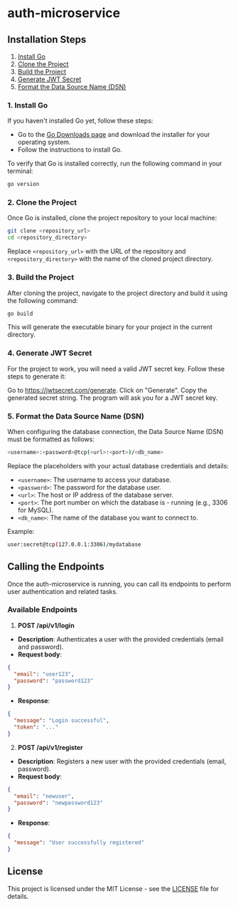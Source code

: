 # auth-microservice

## Installation Steps

1. [Install Go](#1-install-go)
2. [Clone the Project](#2-clone-the-project)
3. [Build the Project](#3-build-the-project)
4. [Generate JWT Secret](#4-generate-jwt-secret)
5. [Format the Data Source Name (DSN)](#5-format-the-data-source-name-dsn)

### 1. Install Go

If you haven't installed Go yet, follow these steps:

- Go to the [Go Downloads page](https://golang.org/dl/) and download the installer for your operating system.
- Follow the instructions to install Go.

To verify that Go is installed correctly, run the following command in your terminal:

```bash
go version
```

### 2. Clone the Project
Once Go is installed, clone the project repository to your local machine:

```bash
git clone <repository_url>
cd <repository_directory>
```
Replace ```<repository_url>``` with the URL of the repository and ```<repository_directory>``` with the name of the cloned project directory.

### 3. Build the Project
After cloning the project, navigate to the project directory and build it using the following command:

```bash
go build
```
This will generate the executable binary for your project in the current directory.

### 4. Generate JWT Secret
For the project to work, you will need a valid JWT secret key. Follow these steps to generate it:

Go to https://jwtsecret.com/generate.
Click on "Generate".
Copy the generated secret string.
The program will ask you for a JWT secret key.

### 5. Format the Data Source Name (DSN)
When configuring the database connection, the Data Source Name (DSN) must be formatted as follows:

```bash
<username>:<password>@tcp(<url>:<port>)/<db_name>
```
Replace the placeholders with your actual database credentials and details:

- ```<username>```: The username to access your database.
- ```<password>```: The password for the database user.
- ```<url>```: The host or IP address of the database server.
- ```<port>```: The port number on which the database is - running (e.g., 3306 for MySQL).
- ```<db_name>```: The name of the database you want to connect to.

Example:

```bash
user:secret@tcp(127.0.0.1:3306)/mydatabase
```

## Calling the Endpoints
Once the auth-microservice is running, you can call its endpoints to perform user authentication and related tasks.

### Available Endpoints
1. **POST /api/v1/login**
- **Description**: Authenticates a user with the provided credentials (email and password).
- **Request body**:

```json
{
  "email": "user123",
  "password": "password123"
}
```
- **Response**:

```json
{
  "message": "Login successful",
  "token": "..."
}
```

2. **POST /api/v1/register**
- **Description**: Registers a new user with the provided credentials (email, password).
- **Request body**:

```json
{
  "email": "newuser",
  "password": "newpassword123"
}
```
- **Response**:

```json
{
  "message": "User successfully registered"
}
```

## License
This project is licensed under the MIT License - see the [LICENSE](./LICENSE) file for details.
